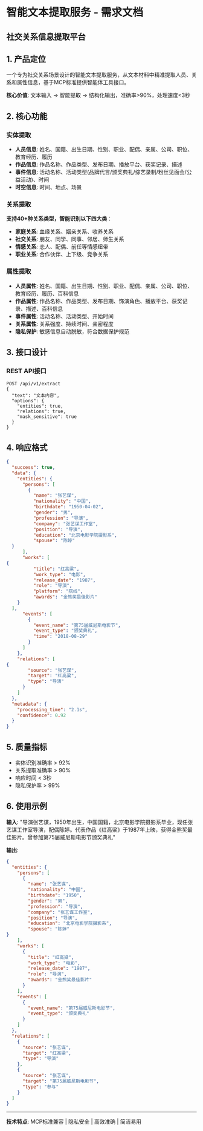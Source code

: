 # 智能文本提取服务 - 需求文档
## 社交关系信息提取平台

## 1. 产品定位

一个专为社交关系场景设计的智能文本提取服务，从文本材料中精准提取人员、关系和属性信息，基于MCP标准提供智能体工具接口。

**核心价值**: 文本输入 → 智能提取 → 结构化输出，准确率>90%，处理速度<3秒

## 2. 核心功能

### 实体提取
- **人员信息**: 姓名、国籍、出生日期、性别、职业、配偶、亲属、公司、职位、教育经历、履历
- **作品信息**: 作品名称、作品类型、发布日期、播放平台、获奖记录、描述
- **事件信息**: 活动名称、活动类型(品牌代言/颁奖典礼/综艺录制/粉丝见面会/公益活动)、时间
- **时空信息**: 时间、地点、场景

### 关系提取  
**支持40+种关系类型，智能识别以下四大类**：
- **家庭关系**: 血缘关系、姻亲关系、收养关系
- **社交关系**: 朋友、同学、同事、邻居、师生关系
- **情感关系**: 恋人、配偶、前任等情感纽带
- **职业关系**: 合作伙伴、上下级、竞争关系

### 属性提取
- **人员属性**: 姓名、国籍、出生日期、性别、职业、配偶、亲属、公司、职位、教育经历、履历、百科信息
- **作品属性**: 作品名称、作品类型、发布日期、饰演角色、播放平台、获奖记录、描述、百科信息
- **事件属性**: 活动名称、活动类型、开始时间
- **关系属性**: 关系强度、持续时间、亲密程度
- **隐私保护**: 敏感信息自动脱敏，符合数据保护规范

## 3. 接口设计

### REST API接口
```http
POST /api/v1/extract
{
  "text": "文本内容",
  "options": {
    "entities": true,
    "relations": true, 
    "mask_sensitive": true
  }
}
```

## 4. 响应格式

```json
{
  "success": true,
  "data": {
    "entities": {
      "persons": [
        {
          "name": "张艺谋",
          "nationality": "中国",
          "birthdate": "1950-04-02",
          "gender": "男",
          "profession": "导演",
          "company": "张艺谋工作室",
          "position": "导演",
          "education": "北京电影学院摄影系",
          "spouse": "陈婷"
  }
      ],
      "works": [
{
          "title": "红高粱",
          "work_type": "电影",
          "release_date": "1987",
          "role": "导演",
          "platform": "院线",
          "awards": "金熊奖最佳影片"
    }
  ],
      "events": [
        {
          "event_name": "第75届威尼斯电影节",
          "event_type": "颁奖典礼",
          "time": "2018-08-29"
        }
      ]
    },
    "relations": [
{
        "source": "张艺谋",
        "target": "红高粱",
        "type": "导演"
      }
    ]
  },
  "metadata": {
    "processing_time": "2.1s",
    "confidence": 0.92
  }
}
```

## 5. 质量指标

- 实体识别准确率 > 92%
- 关系提取准确率 > 90% 
- 响应时间 < 3秒
- 隐私保护率 > 99%

## 6. 使用示例

**输入**: "导演张艺谋，1950年出生，中国国籍，北京电影学院摄影系毕业，现任张艺谋工作室导演，配偶陈婷。代表作品《红高粱》于1987年上映，获得金熊奖最佳影片。曾参加第75届威尼斯电影节颁奖典礼"

**输出**:
```json
{
  "entities": {
    "persons": [
      {
        "name": "张艺谋",
        "nationality": "中国", 
        "birthdate": "1950",
        "gender": "男",
        "profession": "导演",
        "company": "张艺谋工作室",
        "position": "导演",
        "education": "北京电影学院摄影系",
        "spouse": "陈婷"
}
    ],
    "works": [
      {
        "title": "红高粱",
        "work_type": "电影", 
        "release_date": "1987",
        "role": "导演",
        "awards": "金熊奖最佳影片"
      }
    ],
    "events": [
      {
        "event_name": "第75届威尼斯电影节",
        "event_type": "颁奖典礼"
      }
    ]
  },
  "relations": [
    {
      "source": "张艺谋", 
      "target": "红高粱",
      "type": "导演"
    },
    {
      "source": "张艺谋", 
      "target": "第75届威尼斯电影节",
      "type": "参与"
    }
  ]
}
```

---

**技术特点**: MCP标准兼容 | 隐私安全 | 高效准确 | 简洁易用